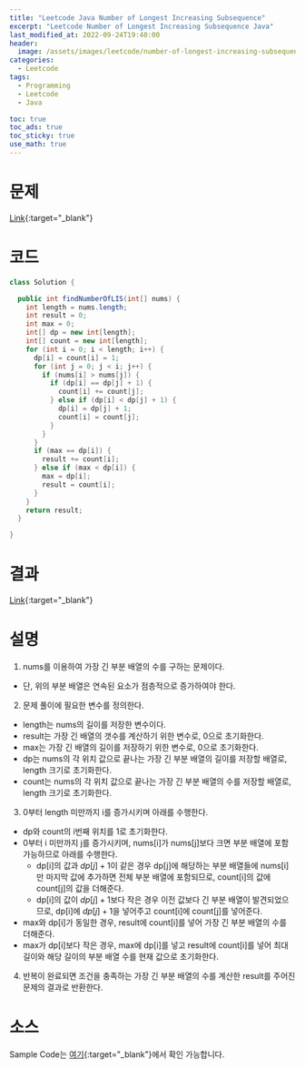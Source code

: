 ```yaml
---
title: "Leetcode Java Number of Longest Increasing Subsequence"
excerpt: "Leetcode Number of Longest Increasing Subsequence Java"
last_modified_at: 2022-09-24T19:40:00
header:
  image: /assets/images/leetcode/number-of-longest-increasing-subsequence.png
categories:
  - Leetcode
tags:
  - Programming
  - Leetcode
  - Java

toc: true
toc_ads: true
toc_sticky: true
use_math: true
---
```

# 문제
[Link](https://leetcode.com/problems/number-of-longest-increasing-subsequence){:target="_blank"}

# 코드
```java
class Solution {

  public int findNumberOfLIS(int[] nums) {
    int length = nums.length;
    int result = 0;
    int max = 0;
    int[] dp = new int[length];
    int[] count = new int[length];
    for (int i = 0; i < length; i++) {
      dp[i] = count[i] = 1;
      for (int j = 0; j < i; j++) {
        if (nums[i] > nums[j]) {
          if (dp[i] == dp[j] + 1) {
            count[i] += count[j];
          } else if (dp[i] < dp[j] + 1) {
            dp[i] = dp[j] + 1;
            count[i] = count[j];
          }
        }
      }
      if (max == dp[i]) {
        result += count[i];
      } else if (max < dp[i]) {
        max = dp[i];
        result = count[i];
      }
    }
    return result;
  }

}
```

# 결과
[Link](https://leetcode.com/submissions/detail/808950171/){:target="_blank"}

# 설명
1. nums를 이용하여 가장 긴 부분 배열의 수를 구하는 문제이다.
- 단, 위의 부분 배열은 연속된 요소가 점층적으로 증가하여야 한다.

2. 문제 풀이에 필요한 변수를 정의한다.
- length는 nums의 길이를 저장한 변수이다.
- result는 가장 긴 배열의 갯수를 계산하기 위한 변수로, 0으로 초기화한다.
- max는 가장 긴 배열의 길이를 저장하기 위한 변수로, 0으로 초기화한다.
- dp는 nums의 각 위치 값으로 끝나는 가장 긴 부분 배열의 길이를 저장할 배열로, length 크기로 초기화한다.
- count는 nums의 각 위치 값으로 끝나는 가장 긴 부분 배열의 수를 저장할 배열로, length 크기로 초기화한다.

3. 0부터 length 미만까지 i를 증가시키며 아래를 수행한다.
- dp와 count의 i번째 위치를 1로 초기화한다.
- 0부터 i 미만까지 j를 증가시키며, nums[i]가 nums[j]보다 크면 부분 배열에 포함 가능하므로 아래를 수행한다.
  - dp[i]의 값과 $dp[j] + 1$이 같은 경우 dp[j]에 해당하는 부분 배열들에 nums[i]만 마지막 값에 추가하면 전체 부분 배열에 포함되므로, count[i]의 값에 count[j]의 값을 더해준다.
  - dp[i]의 값이 $dp[j] + 1$보다 작은 경우 이전 값보다 긴 부분 배열이 발견되었으므로, dp[i]에 $dp[j] + 1$을 넣어주고 count[i]에 count[j]를 넣어준다.
- max와 dp[i]가 동일한 경우, result에 count[i]를 넣어 가장 긴 부분 배열의 수를 더해준다.
- max가 dp[i]보다 작은 경우, max에 dp[i]를 넣고 result에 count[i]를 넣어 최대 길이와 해당 길이의 부분 배열 수를 현재 값으로 초기화한다.

4. 반복이 완료되면 조건을 충족하는 가장 긴 부분 배열의 수를 계산한 result를 주어진 문제의 결과로 반환한다. 

# 소스
Sample Code는 [여기](https://github.com/GracefulSoul/leetcode/blob/master/src/main/java/gracefulsoul/problems/SecondMinimumNodeInABinaryTree.java){:target="_blank"}에서 확인 가능합니다.